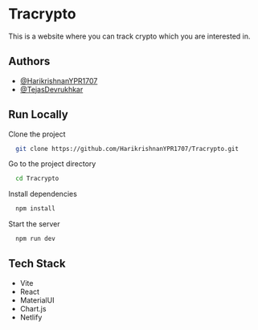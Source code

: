 
# Tracrypto

This is a website where you can track crypto which you are interested in.

## Authors

- [@HarikrishnanYPR1707](https://github.com/HarikrishnanYPR1707)
- [@TejasDevrukhkar](https://github.com/TejasDevrukhkar)

## Run Locally

Clone the project

```bash
  git clone https://github.com/HarikrishnanYPR1707/Tracrypto.git
```

Go to the project directory

```bash
  cd Tracrypto
```

Install dependencies

```bash
  npm install
```

Start the server

```bash
  npm run dev
```

## Tech Stack

- Vite
- React
- MaterialUI
- Chart.js
- Netlify

